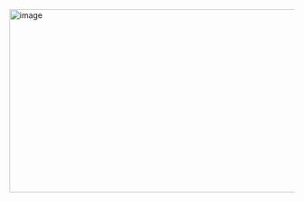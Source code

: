 <img width="577" height="325" alt="image" src="https://github.com/user-attachments/assets/53929f01-87ce-4037-bc57-cc2d1191c408" />
